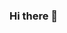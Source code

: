 ### Hi there 👋

<!-- [![Anurag's GitHub stats](https://github-readme-stats.vercel.app/api/?username=robertoamato&show_icons=true&title_color=fff&icon_color=79ff97&text_color=9f9f9f&bg_color=151515)](https://github.com/anuraghazra/github-readme-stats)<br> [![Top Langs](https://github-readme-stats.vercel.app/api/top-langs/?username=robertoamato&layout=compact)](https://github.com/anuraghazra/github-readme-stats) --> <a href="https://github.com/anuraghazra/github-readme-stats%22%3E   <img align="center" src="https://github-readme-stats.vercel.app/api/?username=robertoamato&layout=compact&show_icons=true&title_color=fff&icon_color=79ff97&text_color=9f9f9f&bg_color=151515" /> </a> <a href="https://github.com/anuraghazra/github-readme-stats%22%3E   <img align="center" src="https://github-readme-stats.vercel.app/api/top-langs/?username=robertoamato&layout=compact&show_icons=true&title_color=fff&icon_color=79ff97&text_color=9f9f9f&bg_color=151515" /> </a> <!-- [![willianrod's wakatime stats](https://github-r/
